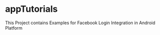 # appTutorials 

This Project contains Examples for Facebook Login Integration in Android Platform



